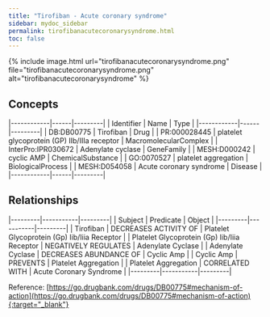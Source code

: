 ```yaml
---
title: "Tirofiban - Acute coronary syndrome"
sidebar: mydoc_sidebar
permalink: tirofibanacutecoronarysyndrome.html
toc: false 
---
```


{% include image.html url="tirofibanacutecoronarysyndrome.png" file="tirofibanacutecoronarysyndrome.png" alt="tirofibanacutecoronarysyndrome" %}

## Concepts

|------------|------|---------|
| Identifier | Name | Type    |
|------------|------|---------|
| DB:DB00775 | Tirofiban | Drug |
| PR:000028445 | platelet glycoprotein (GP) IIb/IIIa receptor | MacromolecularComplex |
| InterPro:IPR030672 | Adenylate cyclase | GeneFamily |
| MESH:D000242 | cyclic AMP | ChemicalSubstance |
| GO:0070527 | platelet aggregation | BiologicalProcess |
| MESH:D054058 | Acute coronary syndrome | Disease |
|------------|------|---------|

## Relationships

|---------|-----------|---------|
| Subject | Predicate | Object  |
|---------|-----------|---------|
| Tirofiban | DECREASES ACTIVITY OF | Platelet Glycoprotein (Gp) Iib/Iiia Receptor |
| Platelet Glycoprotein (Gp) Iib/Iiia Receptor | NEGATIVELY REGULATES | Adenylate Cyclase |
| Adenylate Cyclase | DECREASES ABUNDANCE OF | Cyclic Amp |
| Cyclic Amp | PREVENTS | Platelet Aggregation |
| Platelet Aggregation | CORRELATED WITH | Acute Coronary Syndrome |
|---------|-----------|---------|

Reference: [https://go.drugbank.com/drugs/DB00775#mechanism-of-action](https://go.drugbank.com/drugs/DB00775#mechanism-of-action){:target="_blank"}